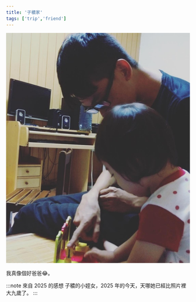 ```yaml
---
title: '子穠家'
tags: ['trip','friend']
---
```

![img](./img_ig/201610/001.jpg)

我真像個好爸爸😂。

:::note 來自 2025 的感想
子穠的小姪女，2025 年的今天，天哪她已經比照片裡大九歲了。
:::